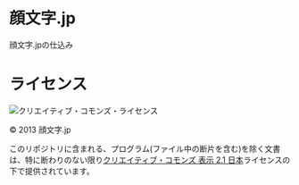 顔文字.jp
==========

顔文字.jpの仕込み


# ライセンス

![クリエイティブ・コモンズ・ライセンス](http://i.creativecommons.org/l/by/2.1/jp/88x31.png)

&copy; 2013 顔文字.jp

このリポジトリに含まれる、プログラム(ファイル中の断片を含む)を除く文書は、特に断わりのない限り[クリエイティブ・コモンズ 表示 2.1 日本](http://creativecommons.org/licenses/by/2.1/jp/)ライセンスの下で提供されています。
